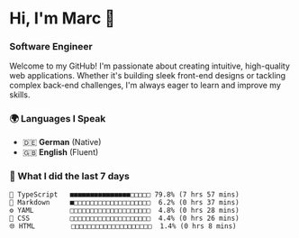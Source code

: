 # Hi, I'm Marc 👋 
### Software Engineer

Welcome to my GitHub! I'm passionate about creating intuitive, high-quality web applications. Whether it's building sleek front-end designs or tackling complex back-end challenges, I'm always eager to learn and improve my skills.  

### 🌍 Languages I Speak  
- 🇩🇪 **German** (Native)  
- 🇬🇧 **English** (Fluent)

### 🤯 What I did the last 7 days

```
🔷 TypeScript   ■■■■■■■■■■■■■■■□□□□□ 79.8% (7 hrs 57 mins)
📝 Markdown     ■□□□□□□□□□□□□□□□□□□□  6.2% (0 hrs 37 mins)
⚙️ YAML         □□□□□□□□□□□□□□□□□□□□  4.8% (0 hrs 28 mins)
🎨 CSS          □□□□□□□□□□□□□□□□□□□□  4.4% (0 hrs 26 mins)
🌐 HTML         □□□□□□□□□□□□□□□□□□□□  1.4% (0 hrs 8 mins)
```